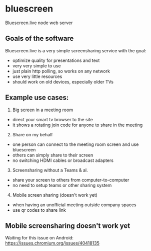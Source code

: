 # bluescreen

Bluescreen.live node web server

## Goals of the software

Bluescreen.live is a very simple screensharing service with the goal:
- optimize quality for presentations and text
- very very simple to use
- just plain http polling, so works on any network
- use very little resources
- should work on old devices, especially older TVs


## Example use cases:

1) Big screen in a meeting room
- direct your smart tv browser to the site
- it shows a rotating join code for anyone to share in the meeting

2) Share on my behalf
- one person can connect to the meeting room screen and use bluescreen
- others can simply share to their screen
- no switching HDMI cables or broadcast adapters

3) Screensharing without a Teams & al.
- share your screen to others from computer-to-computer
- no need to setup teams or other sharing system

4) Mobile screen sharing (doesn't work yet)
- when having an unofficial meeting outside company spaces
- use qr codes to share link


## Mobile screensharing doesn't work yet

Waiting for this issue on Android:
https://issues.chromium.org/issues/40418135

